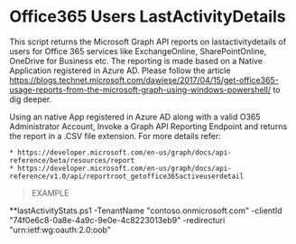 # Office365 Users LastActivityDetails

This script returns the Microsoft Graph API reports on lastactivitydetails of users for Office 365 services like ExchangeOnline, SharePointOnline, OneDrive for Business etc.
The reporting is made based on a Native Application registered in Azure AD. Please follow the article https://blogs.technet.microsoft.com/dawiese/2017/04/15/get-office365-usage-reports-from-the-microsoft-graph-using-windows-powershell/ to dig deeper.

Using an native App registered in Azure AD along with a valid O365 Administrator Account, Invoke a Graph API Reporting Endpoint and returns the report in a .CSV file extension.
For more details refer:

    * https://developer.microsoft.com/en-us/graph/docs/api-reference/beta/resources/report
    * https://developer.microsoft.com/en-us/graph/docs/api-reference/v1.0/api/reportroot_getoffice365activeuserdetail


> EXAMPLE

**lastActivityStats.ps1 -TenantName "contoso.onmicrosoft.com" -clientId "74f0e6c8-0a8e-4a9c-9e0e-4c8223013eb9" -redirecturi "urn:ietf:wg:oauth:2.0:oob"
